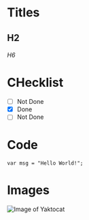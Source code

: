 # Titles
## H2
###### H6

# CHecklist
- [ ] Not Done
- [X] Done
- [ ] Not Done
  
# Code
```
var msg = "Hello World!";
```

# Images
![Image of Yaktocat](https://octodex.github.com/images/yaktocat.png)


